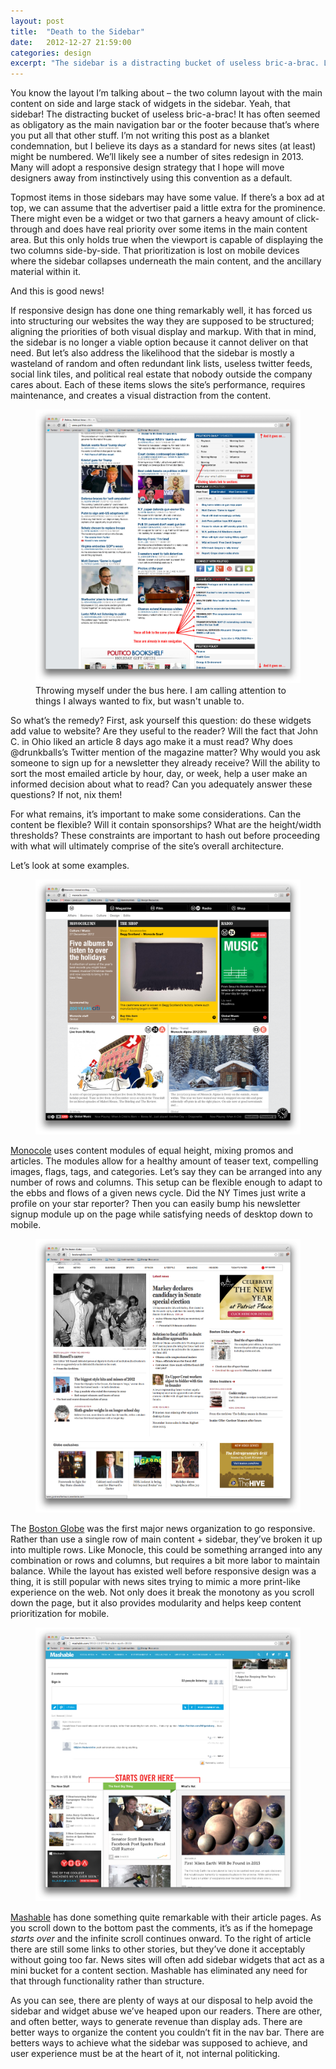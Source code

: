 ```yaml
---
layout: post
title:  "Death to the Sidebar"
date:   2012-12-27 21:59:00
categories: design
excerpt: "The sidebar is a distracting bucket of useless bric-a-brac. Let's explore ways to not use it."
---
```


<div class="body-copy wrap">
<p>You know the layout I’m talking about – the two column layout with the main content on side and large stack of widgets in the sidebar. Yeah, that sidebar! The distracting bucket of useless bric-a-brac! It has often seemed as obligatory as the main navigation bar or the footer because that’s where you put all that other stuff. I’m not writing this post as a blanket condemnation, but I believe its days as a standard for news sites (at least) might be numbered.  We’ll likely see a number of sites redesign in 2013. Many will adopt a responsive design strategy that I hope will move designers away from instinctively using this convention as a default.</p>

<p>Topmost items in those sidebars may have some value. If there’s a box ad at top, we can assume that the advertiser paid a little extra for the prominence. There might even be a widget or two that garners a heavy amount of click-through and does have real priority over some items in the main content area. But this only holds true when the viewport is capable of displaying the two columns side-by-side. That prioritization is lost on mobile devices where the sidebar collapses underneath the main content, and the ancillary material within it. </p>

<p>And this is good news!</p>

<p>If responsive design has done one thing remarkably well, it has forced us into structuring our websites the way they are supposed to be structured; aligning the priorities of both visual display and markup. With that in mind, the sidebar is no longer a viable option because it cannot deliver on that need. But let’s also address the likelihood that the sidebar is mostly a wasteland of random and often redundant link lists, useless twitter feeds, social link tiles, and political real estate that nobody outside the company cares about. Each of these items slows the site’s performance, requires maintenance, and creates a visual distraction from the content.</p>

<figure>
<img src="/assets/images/politico.jpg" alt="POLITICO"  />
<figcaption>Throwing myself under the bus here. I am calling attention to things I always wanted to fix, but wasn't unable to.</figcaption>
</figure>

<p>So what’s the remedy? First, ask yourself this question: do these widgets add value to website? Are they useful to the reader? Will the fact that John C. in Ohio liked an article 8 days ago make it a must read? Why does @drunkballs’s Twitter mention of the magazine matter? Why would you ask someone to sign up for a newsletter they already receive? Will the ability to sort the most emailed article by hour, day, or week, help a user make an informed decision about what to read? Can you adequately answer these questions? If not, nix them!</p>

<p>For what remains, it’s important to make some considerations. Can the content be flexible? Will it contain sponsorships? What are the height/width thresholds? These constraints are important to hash out before proceeding with what will ultimately comprise of the site’s overall architecture.</p>

<p>Let’s look at some examples.</p>

<figure>
<img src="/assets/images/Screen-Shot-2012-12-27-at-4.22.44-PM.png" alt="Monocle"  />
</figure>

<p><a href="http://monocle.com/">Monocole</a> uses content modules of equal height, mixing promos and articles. The modules allow for a healthy amount of teaser text, compelling images, flags, tags, and categories. Let’s say they can be arranged into any number of rows and columns. This setup can be flexible enough to adapt to the ebbs and flows of a given news cycle. Did the NY Times just write a profile on your star reporter? Then you can easily bump his newsletter signup module up on the page while satisfying needs of desktop down to mobile. </p>

<figure>
<img src="/assets/images/Screen-Shot-2012-12-27-at-4.23.19-PM.png" alt="Boston Globe"  />
</figure>

<p>The <a href="http://bostonglobe.com">Boston Globe</a> was the first major news organization to go responsive. Rather than use a single row of main content + sidebar, they’ve broken it up into multiple rows. Like Monocle, this could be something arranged into any combination or rows and columns, but requires a bit more labor to maintain balance. While the layout has existed well before responsive design was a thing, it is still popular with news sites trying to mimic a more print-like experience on the web. Not only does it break the monotony as you scroll down the page, but it also provides modularity and helps keep content prioritization for mobile. </p>

<figure>
<img src="/assets/images/mashable.png" alt="Mashable"  />
</figure>

<p><a href="http://mashable.com">Mashable</a> has done something quite remarkable with their article pages. As you scroll down to the bottom past the comments, it’s as if the homepage <em>starts over</em> and the infinite scroll continues onward. To the right of article there are still some links to other stories, but they’ve done it acceptably without going too far. News sites will often add sidebar widgets that act as a mini bucket for a content section.  Mashable has eliminated any need for that through functionality rather than structure.</p>

<p>As you can see, there are plenty of ways at our disposal to help avoid the sidebar and widget abuse we’ve heaped upon our readers. There are other, and often better, ways to generate revenue than display ads. There are better ways to organize the content you couldn’t fit in the nav bar. There are betters ways to achieve what the sidebar was supposed to achieve, and user experience must be at the heart of it, not internal politicking.</p>
</div>